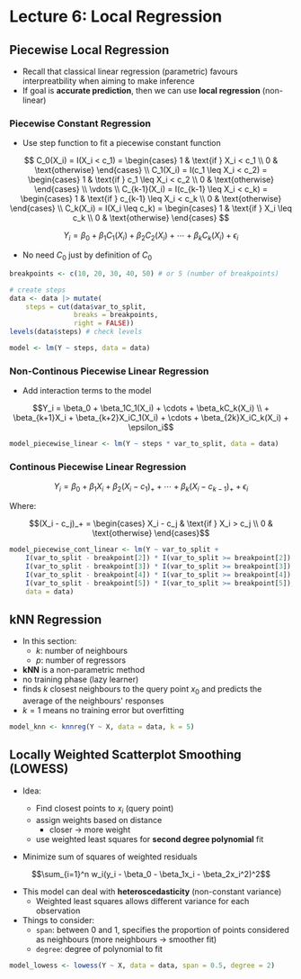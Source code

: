 # Lecture 6: Local Regression

## Piecewise Local Regression

- Recall that classical linear regression (parametric) favours interpreatbility when aiming to make inference
- If goal is **accurate prediction**, then we can use **local regression** (non-linear)

### Piecewise Constant Regression

- Use step function to fit a piecewise constant function

$$
C_0(X_i) = I(X_i < c_1) = \begin{cases} 1 & \text{if } X_i < c_1 \\ 0 & \text{otherwise} \end{cases} \\
C_1(X_i) = I(c_1 \leq X_i < c_2) = \begin{cases} 1 & \text{if } c_1 \leq X_i < c_2 \\ 0 & \text{otherwise} \end{cases} \\
\vdots \\
C_{k-1}(X_i) = I(c_{k-1} \leq X_i < c_k) = \begin{cases} 1 & \text{if } c_{k-1} \leq X_i < c_k \\ 0 & \text{otherwise} \end{cases} \\
C_k(X_i) = I(X_i \leq c_k) = \begin{cases} 1 & \text{if } X_i \leq c_k \\ 0 & \text{otherwise} \end{cases}
$$

$$Y_i = \beta_0 + \beta_1 C_1(X_i) + \beta_2 C_2(X_i) + \cdots + \beta_k C_k(X_i) + \epsilon_i$$

- No need $C_0$ just by definition of $C_0$

```R
breakpoints <- c(10, 20, 30, 40, 50) # or 5 (number of breakpoints)

# create steps
data <- data |> mutate(
    steps = cut(data$var_to_split,
                breaks = breakpoints,
                right = FALSE))
levels(data$steps) # check levels

model <- lm(Y ~ steps, data = data)
```

### Non-Continous Piecewise Linear Regression

- Add interaction terms to the model

$$Y_i = \beta_0 + \beta_1C_1(X_i) + \cdots + \beta_kC_k(X_i) \\ + \beta_{k+1}X_i + \beta_{k+2}X_iC_1(X_i) + \cdots + \beta_{2k}X_iC_k(X_i) + \epsilon_i$$

```R
model_piecewise_linear <- lm(Y ~ steps * var_to_split, data = data)
```

### Continous Piecewise Linear Regression

$$Y_i = \beta_0 + \beta_1X_i + \beta_2(X_i - c_1)_+ + \cdots + \beta_k(X_i - c_{k-1})_+ + \epsilon_i$$

Where:

$$(X_i - c_j)_+ = \begin{cases} X_i - c_j & \text{if } X_i > c_j \\ 0 & \text{otherwise} \end{cases}$$

```R
model_piecewise_cont_linear <- lm(Y ~ var_to_split +
    I(var_to_split - breakpoint[2]) * I(var_to_split >= breakpoint[2]) +
    I(var_to_split - breakpoint[3]) * I(var_to_split >= breakpoint[3]) +
    I(var_to_split - breakpoint[4]) * I(var_to_split >= breakpoint[4]) +
    I(var_to_split - breakpoint[5]) * I(var_to_split >= breakpoint[5]),
    data = data)
```

## kNN Regression

- In this section:
  - $k$: number of neighbours
  - $p$: number of regressors
- **kNN** is a non-parametric method
- no training phase (lazy learner)
- finds $k$ closest neighbours to the query point $x_0$ and predicts the average of the neighbours' responses
- $k=1$ means no training error but overfitting

```R
model_knn <- knnreg(Y ~ X, data = data, k = 5)
```

## Locally Weighted Scatterplot Smoothing (LOWESS)

- Idea:

  - Find closest points to $x_i$ (query point)
  - assign weights based on distance
    - closer -> more weight
  - use weighted least squares for **second degree polynomial** fit

- Minimize sum of squares of weighted residuals

$$\sum_{i=1}^n w_i(y_i - \beta_0 - \beta_1x_i - \beta_2x_i^2)^2$$

- This model can deal with **heteroscedasticity** (non-constant variance)
  - Weighted least squares allows different variance for each observation
- Things to consider:
  - `span`: between 0 and 1, specifies the proportion of points considered as neighbours (more neighbours -> smoother fit)
  - `degree`: degree of polynomial to fit

```R
model_lowess <- lowess(Y ~ X, data = data, span = 0.5, degree = 2)
```
